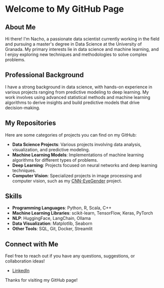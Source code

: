 # Welcome to My GitHub Page

## About Me
Hi there! I'm Nacho, a passionate data scientist currently working in the field and pursuing a master's degree in Data Science at the University of Granada. My primary interests lie in data science and machine learning, and I enjoy exploring new techniques and methodologies to solve complex problems.

## Professional Background
I have a strong background in data science, with hands-on experience in various projects ranging from predictive modeling to deep learning. My work involves using advanced statistical methods and machine learning algorithms to derive insights and build predictive models that drive decision-making.

## My Repositories
Here are some categories of projects you can find on my GitHub:

- **Data Science Projects**: Various projects involving data analysis, visualization, and predictive modeling.
- **Machine Learning Models**: Implementations of machine learning algorithms for different types of problems.
- **Deep Learning**: Projects focused on neural networks and deep learning techniques.
- **Computer Vision**: Specialized projects in image processing and computer vision, such as my [CNN-EyeGender](https://github.com/SHNacho/CNN-EyeGender) project.

## Skills
- **Programming Languages**: Python, R, Scala, C++
- **Machine Learning Libraries**: scikit-learn, TensorFlow, Keras, PyTorch
- **NLP**: HuggingFace, LangChain, Ollama
- **Data Visualization**: Matplotlib, Seaborn
- **Other Tools**: SQL, Git, Docker, Streamlit

## Connect with Me
Feel free to reach out if you have any questions, suggestions, or collaboration ideas!

- [LinkedIn](https://www.linkedin.com/in/shnacho/)

Thanks for visiting my GitHub page!

